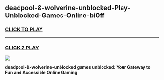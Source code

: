 
## deadpool-&-wolverine-unblocked-Play-Unblocked-Games-Online-bi0ff
<h3>
<a href="https://premium76.site?title=deadpool-&-wolverine-unblocked&ref=25A">CLICK TO PLAY</a></h3>
<hr>

<h3>
<a href="https://premium76.site?title=deadpool-&-wolverine-unblocked&ref=25A">CLICK 2 PLAY</a>
  
</h3>

<a href="https://premium76.site?title=deadpool-&-wolverine-unblocked&ref=25A"><img src="https://clearcache.store/games.png"></a>


**deadpool-&-wolverine-unblocked games unblocked: Your Gateway to Fun and Accessible Online Gaming**

